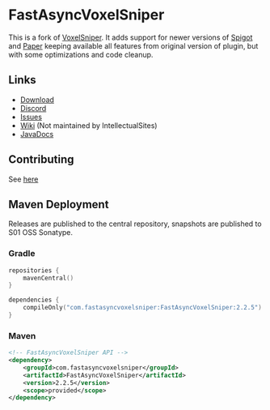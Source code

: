 # FastAsyncVoxelSniper

This is a fork of [VoxelSniper](https://github.com/TVPT/VoxelSniper). It adds support for newer versions of [Spigot](https://www.spigotmc.org/) and [Paper](https://papermc.io/) keeping available all features from original version of plugin, but with some optimizations and code cleanup.

## Links

* [Download](https://dev.bukkit.org/projects/favs)
* [Discord](https://discord.gg/intellectualsites)
* [Issues](https://github.com/IntellectualSites/FastAsyncVoxelSniper/issues)
* [Wiki](https://voxelsniper.fandom.com/wiki/VoxelSniper_Wiki) (Not maintained by IntellectualSites)
* [JavaDocs](https://javadoc.io/doc/com.fastasyncvoxelsniper/FastAsyncVoxelSniper)

## Contributing
See [here](https://github.com/IntellectualSites/.github/blob/main/CONTRIBUTING.md)

## Maven Deployment
Releases are published to the central repository, snapshots are published to S01 OSS Sonatype.

### Gradle
```kotlin
repositories {
    mavenCentral()
}

dependencies {
    compileOnly("com.fastasyncvoxelsniper:FastAsyncVoxelSniper:2.2.5")
}
```

### Maven
```xml
<!-- FastAsyncVoxelSniper API -->
<dependency>
    <groupId>com.fastasyncvoxelsniper</groupId>
    <artifactId>FastAsyncVoxelSniper</artifactId>
    <version>2.2.5</version>
    <scope>provided</scope>
</dependency>
```
